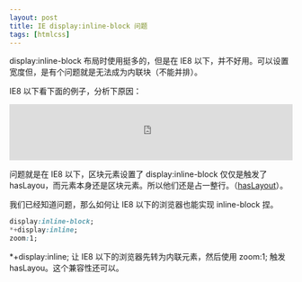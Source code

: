 ```yaml
---
layout: post
title: IE display:inline-block 问题
tags: [htmlcss]
---
```


display:inline-block 布局时使用挺多的，但是在 IE8 以下，并不好用。可以设置宽度但，是有个问题就是无法成为内联块（不能并排）。

IE8 以下看下面的例子，分析下原因：
<iframe style="width: 100%; height: 100px" src="http://sandbox.runjs.cn/show/v8widfoi" allowfullscreen="allowfullscreen" frameborder="0"></iframe>

问题就是在 IE8 以下，区块元素设置了 display:inline-block 仅仅是触发了 hasLayou，而元素本身还是区块元素。所以他们还是占一整行。（[hasLayout](http://www.blueidea.com/tech/site/2006/3698.asp)）。

我们已经知道问题，那么如何让 IE8 以下的浏览器也能实现 inline-block 捏。

```css
display:inline-block;
*+display:inline;
zoom:1;
```

*+display:inline; 让 IE8 以下的浏览器先转为内联元素，然后使用 zoom:1; 触发 hasLayou。这个兼容性还可以。
